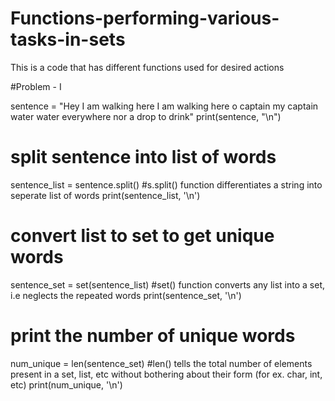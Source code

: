 # Functions-performing-various-tasks-in-sets
This is a code that has different functions used for desired actions

#Problem - I

sentence = "Hey I am walking here I am walking here o captain my captain water water everywhere nor a drop to drink"
print(sentence, "\n")

# split sentence into list of words
sentence_list = sentence.split() #s.split() function differentiates a string into seperate list of words
print(sentence_list, '\n')

# convert list to set to get unique words
sentence_set = set(sentence_list) #set() function converts any list into a set, i.e neglects the repeated words
print(sentence_set, '\n')

# print the number of unique words
num_unique = len(sentence_set) #len() tells the total number of elements present in a set, list, etc without bothering about their form (for ex. char, int, etc)
print(num_unique, '\n')
